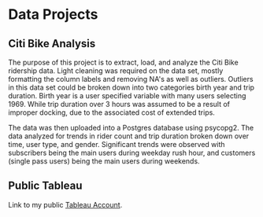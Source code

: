 # Data Projects

## Citi Bike Analysis

The purpose of this project is to extract, load, and analyze the Citi Bike ridership data. Light cleaning was required on the data set, mostly formatting the column labels and removing NA's as well as outliers. Outliers in this data set could be broken down into two categories birth year and trip duration. Birth year is a user specified variable with many users selecting 1969. While trip duration over 3 hours was assumed to be a result of improper docking, due to the associated cost of extended trips.

The data was then uploaded into a Postgres database using psycopg2. The data analyzed for trends in rider count and trip duration broken down over time, user type, and gender. Significant trends were observed with subscribers being the main users during weekday rush hour, and customers (single pass users) being the main users during weekends.


## Public Tableau

Link to my public [Tableau Account](https://public.tableau.com/app/profile/austin.marvin6543).
